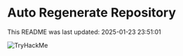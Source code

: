 # Auto Regenerate Repository

This README was last updated: 2025-01-23 23:51:01

 ![TryHackMe](https://tryhackme.com/badge/533634)